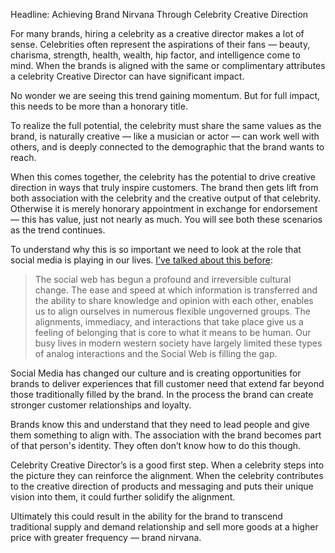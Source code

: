 Headline: Achieving Brand Nirvana Through Celebrity Creative Direction

For many brands, hiring a celebrity as a creative director makes a lot of sense. Celebrities often represent the aspirations of their fans — beauty, charisma, strength, health, wealth, hip factor, and intelligence come to mind. When the brands is aligned with the same or complimentary attributes a celebrity Creative Director can have significant impact. 

No wonder we are seeing this trend gaining momentum. But for full impact, this needs to be more than a honorary title. 

To realize the full potential, the celebrity must share the same values as the brand, is naturally creative — like a musician or actor —  can work well with others, and is deeply connected to the demographic that the brand wants to reach. 

When this comes together, the celebrity has the potential to drive creative direction in ways that truly inspire customers. The brand then gets lift from both association with the celebrity and the creative output of that celebrity. Otherwise it is merely honorary appointment in exchange for endorsement — this has value, just not nearly as much. You will see both these scenarios as the trend continues.

To understand why this is so important we need to look at the role that social media is playing in our lives. [I’ve talked about this before](http://www.muellerandrew.com/2009/06/social-media-has-profoundly-changed-our-lives-and-in-turn-business/):

> The social web has begun a profound and irreversible cultural change.  The ease and speed at which information is transferred and the ability to share knowledge and opinion with each other, enables us to align ourselves in numerous flexible ungoverned groups. The alignments, immediacy, and interactions that take place give us a feeling of belonging that is core to what it means to be human. Our busy lives in modern western society have largely limited these types of analog interactions and the Social Web is filling the gap.

Social Media has changed our culture and is creating opportunities for brands to deliver experiences that fill customer need that extend far beyond those traditionally filled by the brand. In the process the brand can create stronger customer relationships and loyalty.

Brands know this and understand that they need to lead people and give them something to align with.  The association with the brand becomes part of that person's identity. They often don’t know how to do this though.

Celebrity Creative Director’s is a good first step. When a celebrity steps into the picture they can reinforce the alignment. When the celebrity contributes to the creative direction of products and messaging and puts their unique vision into them, it could further solidify the alignment. 

Ultimately this could result in the ability for the brand to transcend traditional supply and demand relationship and sell more goods at a higher price with greater frequency — brand nirvana.